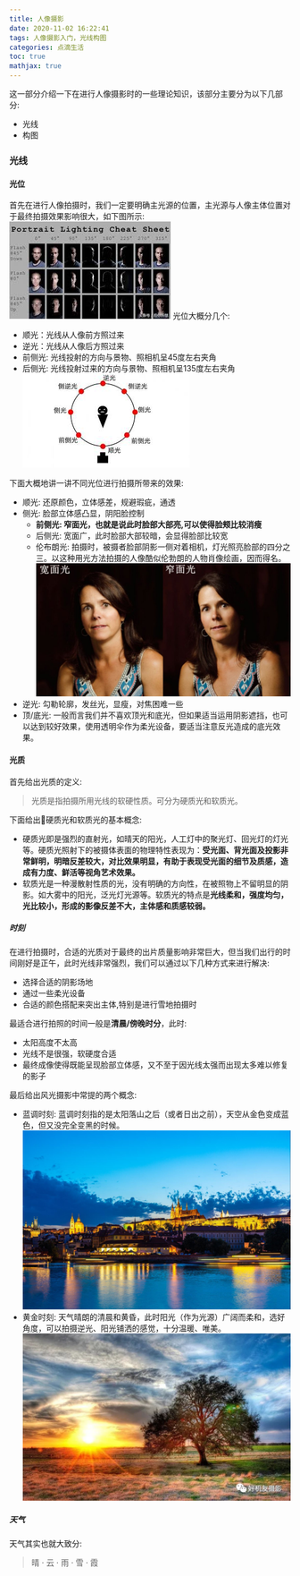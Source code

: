 ```yaml
---
title: 人像摄影
date: 2020-11-02 16:22:41
tags: 人像摄影入门，光线构图
categories: 点滴生活 
toc: true 
mathjax: true 
---
```

这一部分介绍一下在进行人像摄影时的一些理论知识，该部分主要分为以下几部分: 
- 光线
- 构图 

<!--more-->

### 光线 
#### 光位 
首先在进行人像拍摄时，我们一定要明确主光源的位置，主光源与人像主体位置对于最终拍摄效果影响很大，如下图所示: 
![光位](https://raw.githubusercontent.com/xuejy19/xuejy19.github.io/source/Img/%E5%85%89%E4%BD%8D.jpeg)
光位大概分几个:
- 顺光：光线从人像前方照过来  
- 逆光：光线从人像后方照过来 
- 前侧光: 光线投射的方向与景物、照相机呈45度左右夹角
- 后侧光: 光线投射过来的方向与景物、照相机呈135度左右夹角
![常用光位](https://raw.githubusercontent.com/xuejy19/xuejy19.github.io/source/Img/%E5%85%89%E4%BD%8D1.jpeg)

下面大概地讲一讲不同光位进行拍摄所带来的效果:
- 顺光: 还原颜色，立体感差，规避瑕疵，通透 
- 侧光: 脸部立体感凸显，阴阳脸控制
  - **前侧光: 窄面光，也就是说此时脸部大部亮,可以使得脸颊比较消瘦**
  - 后侧光: 宽面广，此时脸部大部较暗，会显得脸部比较宽
  - 伦布朗光: 拍摄时，被摄者脸部阴影一侧对着相机，灯光照亮脸部的四分之三。以这种用光方法拍摄的人像酷似伦勃朗的人物肖像绘画，因而得名。
  ![宽窄面光](https://raw.githubusercontent.com/xuejy19/xuejy19.github.io/source/Img/%E5%AE%BD%E7%AA%84%E9%9D%A2%E5%85%89.jpg)
- 逆光: 勾勒轮廓，发丝光，显瘦，对焦困难一些
- 顶/底光: 一般而言我们并不喜欢顶光和底光，但如果适当运用阴影遮挡，也可以达到较好效果，使用透明伞作为柔光设备，要适当注意反光造成的底光效果。   

#### 光质 
首先给出光质的定义:
> 光质是指拍摄所用光线的软硬性质。可分为硬质光和软质光。 

下面给出硬质光和软质光的基本概念:
- 硬质光即是强烈的直射光，如晴天的阳光，人工灯中的聚光灯、回光灯的灯光等。硬质光照射下的被摄体表面的物理特性表现为：**受光面、背光面及投影非常鲜明，明暗反差较大，对比效果明显，有助于表现受光面的细节及质感，造成有力度、鲜活等视角艺术效果。**
- 软质光是一种漫散射性质的光，没有明确的方向性，在被照物上不留明显的阴影。如大雾中的阳光，泛光灯光源等。软质光的特点是**光线柔和，强度均匀，光比较小，形成的影像反差不大，主体感和质感较弱。**

##### 时刻
在进行拍摄时，合适的光质对于最终的出片质量影响非常巨大，但当我们出行的时间刚好是正午，此时光线非常强烈，我们可以通过以下几种方式来进行解决: 
- 选择合适的阴影场地 
- 通过一些柔光设备
- 合适的颜色搭配来突出主体,特别是进行雪地拍摄时 

最适合进行拍照的时间一般是**清晨/傍晚时分**，此时:
- 太阳高度不太高 
- 光线不是很强，软硬度合适
- 最终成像使得既能呈现脸部立体感，又不至于因光线太强而出现太多难以修复的影子

最后给出风光摄影中常提的两个概念:
- 蓝调时刻: 蓝调时刻指的是太阳落山之后（或者日出之前），天空从金色变成蓝色，但又没完全变黑的时候。
![蓝调时刻](https://raw.githubusercontent.com/xuejy19/xuejy19.github.io/source/Img/%E8%93%9D%E8%B0%83%E6%97%B6%E5%88%BB.jpg)
- 黄金时刻: 天气晴朗的清晨和黄昏，此时阳光（作为光源）广阔而柔和，选好角度，可以拍摄逆光、阳光铺洒的感觉，十分温暖、唯美。
![黄金时刻](https://raw.githubusercontent.com/xuejy19/xuejy19.github.io/source/Img/%E9%BB%84%E9%87%91%E6%97%B6%E5%88%BB.jpeg)

##### 天气
天气其实也就大致分: 
> 晴 $\cdot$ 云 $\cdot$ 雨 $\cdot$ 雪 $\cdot$ 霞 



